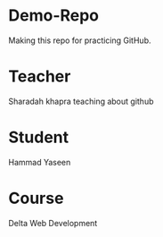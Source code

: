 # Demo-Repo

Making this repo for practicing GitHub.

# Teacher

Sharadah khapra teaching about github

# Student

Hammad Yaseen

# Course

Delta Web Development
